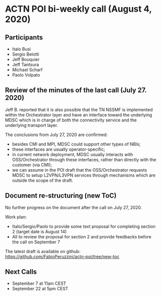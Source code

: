 # ACTN POI bi-weekly call (August 4, 2020)

## Participants

- Italo Busi
- Sergio Belotti
- Jeff Bouquier
- Jeff Tantsura
- Michael Scharf
- Paolo Volpato

## Review of the minutes of the last call (July 27. 2020)

Jeff B. reported that it is also possible that the TN NSSMF is implemented within the Orchestrator layer and have an interface toward the underlying MDSC which is in charge of both the connectivity service and the underlying transport layer.

The conclusions from July 27, 2020 are confirmed:
- besides CMI and MPI, MDSC could support other types of NBIs;
- these interfaces are usually operator-specific;
- in current network deployment, MDSC usually interacts with OSS/Orchestrator through these interfaces, rather than directly with the customer (via CMI);
- we can assume in the POI draft that the OSS/Orchestrator requests MDSC to setup L2VPN/L3VPN services through mechanisms which are outside the scope of the draft.

## Document re-structuring (new ToC)

No further progress on the document after the call on July 27, 2020.

Work plan:
- Italo/Sergio/Paolo to provide some text proposal for completing section 2 (target date is August 14)
- All to review the proposal for section 2 and provide feedbacks before the call on September 7

The latest draft is available on github: https://github.com/FabioPeruzzini/actn-poi/tree/new-toc

## Next Calls
- September 7 at 11am CEST
- September 22 at 5pm CEST
